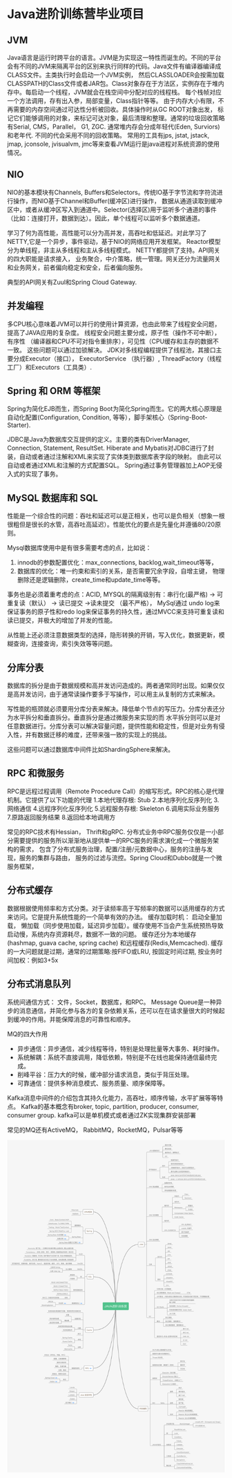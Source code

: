 # Java进阶训练营毕业项目

## JVM
Java语言是运行时跨平台的语言。JVM是为实现这一特性而诞生的。不同的平台会有不同的JVM来隔离平台的区别来执行同样的代码。Java文件有编译器编译成CLASS文件。主类执行时会启动一个JVM实例，
然后CLASSLOADER会按需加载CLASSPATH的Class文件或者JAR包。Class对象存在于方法区，实例存在于堆内存中。每启动一个线程，JVM就会在栈空间中分配对应的线程栈。
每个栈帧对应一个方法调用，存有出入参，局部变量，Class指针等等。 由于内存大小有限，不再需要的内存空间通过可达性分析被回收。具体操作时从GC ROOT对象出发，
标记它们能够调用的对象，来标记可达对象，最后清理和整理。通常的垃圾回收策略有Serial, CMS，Parallel， G1, ZGC. 通常堆内存会分成年轻代(Eden, Surviors)和老年代. 不同的代会采用不同的回收策略。
常用的工具有jps, jstat, jstack, jmap, jconsole, jvisualvm, jmc等来查看JVM运行是java进程对系统资源的使用情况。

## NIO
NIO的基本模块有Channels, Buffers和Selectors。传统IO基于字节流和字符流进行操作，而NIO基于Channel和Buffer(缓冲区)进行操作，
数据从通道读取到缓冲区中，或者从缓冲区写入到通道中。Selector(选择区)用于监听多个通道的事件（比如：连接打开，数据到达）。因此，单个线程可以监听多个数据通道。

学习了何为高性能，高性能可以分为高并发，高吞吐和低延迟。对此学习了NETTY,它是一个异步，事件驱动，基于NIO的网络应用开发框架。
Reactor模型分为单线程，非主从多线程和主从多线程模式。 NETTY都提供了支持。API网关的四大职能是请求接入， 业务聚合，中介策略，统一管理。网关还分为流量网关和业务网关，前者偏向稳定和安全，后者偏向服务。

典型的API网关有Zuul和Spring Cloud Gateway.

## 并发编程
多CPU核心意味着JVM可以并行的使用计算资源，也由此带来了线程安全问题，提高了JAVA应用的复杂度。
线程安全问题主要分成，原子性（操作不可中断）， 有序性 （编译器和CPU不可对指令重排序），可见性（CPU缓存和主存的数据不一致。
这些问题可以通过加锁解决。 JDK对多线程编程提供了线程池，其接口主要分成Executor（接口）， ExecutorService （执行器）, ThreadFactory（线程工厂）和Executors（工具类）.

## Spring 和 ORM 等框架
Spring为简化EJB而生，而Spring Boot为简化Spring而生。它的两大核心原理是自动化配置(Configuration, Condition, 等等），脚手架核心（Spring-Boot-Starter). 

JDBC是Java为数据库交互提供的定义。主要的类有DriverManager, Connection, Statement, ResultSet. 
Hiberate and Mybatis对JDBC进行了封装，自动或者通过注解和XML来实现了实体类到数据库表字段的映射。
由此可以自动或者通过XML和注解的方式配置SQL。 Spring通过事务管理器加上AOP无侵入式的实现了事务。

## MySQL 数据库和 SQL
性能是一个综合性的问题：吞吐和延迟可以是正相关，也可以是负相关（想象一根很粗但是很长的水管，高吞吐高延迟）。性能优化的要点是先量化并遵循80/20原则。

Mysql数据库使用中是有很多需要考虑的点，比如说：
1. innodb的参数配置优化：max_connections, backlog,wait_timeout等等，
2. 数据库的优化：唯一约束和索引的关系，是否需要冗余字段，自增主键， 物理删除还是逻辑删除，create_time和update_time等等。

事务也是必须着重考虑的点：ACID, MYSQL的隔离级别有：串行化(最严格) -> 可重复读（默认） -> 读已提交 ->读未提交 （最不严格）， MySql通过
undo log来保证事务的原子性和redo log来保证事务的持久性，通过MVCC来支持可重复读和读已提交，并极大的增加了并发的性能。

从性能上还必须注意数据类型的选择，隐形转换的开销，写入优化，数据更新，模糊查询，连接查询，索引失效等等问题。

## 分库分表
数据库的拆分是由于数据规模和高并发访问造成的。两者通常同时出现。如果仅仅是高并发访问，由于通常读操作要多于写操作，可以用主从复制的方式来解决。

写性能的瓶颈就必须要用分库分表来解决。降低单个节点的写压力。分库分表还分为水平拆分和垂直拆分。垂直拆分是通过微服务来实现的而
水平拆分则可以是对任意数据进行。分库分表可以解决容量问题，提供性能和稳定性，但是对业务有侵入性，并有数据迁移的难度，还带来强一致的实现上的挑战。

这些问题可以通过数据库中间件比如ShardingSphere来解决。

## RPC 和微服务
RPC是远程过程调用（Remote Procedure Call）的缩写形式。RPC的核心是代理机制。它提供了以下功能的代理
1.本地代理存根: Stub
2.本地序列化反序列化
3.网络通信
4.远程序列化反序列化
5.远程服务存根: Skeleton
6.调用实际业务服务
7.原路返回服务结果
8.返回给本地调用方

常见的RPC技术有Hessian， Thrift和gRPC. 分布式业务中RPC服务仅仅是一小部分需要提供的服务所以渐渐地从提供单一的RPC服务的需求演化成一个微服务架构的需求，
包含了分布式服务治理，配置/注册/元数据中心，服务的注册与发现，服务的集群与路由， 服务的过滤与流控。Spring Cloud和Dubbo就是一个微服务框架，

## 分布式缓存
数据根据使用频率和方式分类。对于读频率高于写频率的数据可以适用缓存的方式来访问。它是提升系统性能的一个简单有效的办法。
缓存加载时机： 启动全量加载， 懒加载（同步使用加载，延迟异步加载）。缓存使用不当会产生系统预热导致启动慢，系统内存资源耗尽，数据不一致的问题。
缓存还分为本地缓存(hashmap, guava cache, spring cache) 和远程缓存(Redis,Memcached).
缓存的一大问题就是过期，通常的过期策略:按FIFO或LRU, 按固定时间过期, 按业务时间加权：例如3+5x


## 分布式消息队列
系统间通信方式： 文件，Socket，数据库，和RPC。
Message Queue是一种异步的消息通信，并简化参与各方的复杂依赖关系，还可以在在请求量很大的时候起到缓冲的作用。并能保障消息的可靠性和顺序。

MQ的四大作用
- 异步通信：异步通信，减少线程等待，特别是处理批量等大事务、耗时操作。
- 系统解耦：系统不直接调用，降低依赖，特别是不在线也能保持通信最终完成。
- 削峰平谷：压力大的时候，缓冲部分请求消息，类似于背压处理。
- 可靠通信：提供多种消息模式、服务质量、顺序保障等。

Kafka消息中间件的介绍包含其持久化能力，高吞吐，顺序传输，水平扩展等等特点。
Kafka的基本概念有broker, topic, partition, producer, consumer, consumer group.
kafka可以是单机模式或者通过ZK实现集群安装部署

常见的MQ还有ActiveMQ， RabbitMQ，RocketMQ，Pulsar等等

![脑图](https://raw.githubusercontent.com/allen1128/JAVA-000/main/Final/overview.png)
